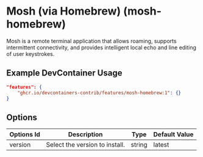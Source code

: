 
# Mosh (via Homebrew) (mosh-homebrew)

Mosh is a remote terminal application that allows roaming, supports intermittent connectivity, and provides intelligent local echo and line editing of user keystrokes.

## Example DevContainer Usage

```json
"features": {
    "ghcr.io/devcontainers-contrib/features/mosh-homebrew:1": {}
}
```

## Options

| Options Id | Description | Type | Default Value |
|-----|-----|-----|-----|
| version | Select the version to install. | string | latest |



